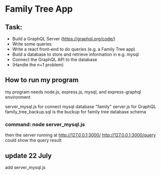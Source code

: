 # Family Tree App

## Task:

* Build a GraphQL Server (https://graphql.org/code/)
* Write some queries
* Write a react front-end to do queries (e.g. a Family Tree app)
* Build a database to store and retrieve information in e.g. mysql
* Connect the GraphQL API to the database
* (Handle the n+1 problem)


## How to run my program 
my program needs node.js, express.js, mysql, and express-graphql environment

server_mysql.js for connect mysql database "family" 
server.js for GraphQL
family_tree_backup.sql is the buckup for family tree database schema

### command: node server_mysql.js 
then the server running at http://127.0.0.1:3000/
http://127.0.0.1:3000/query could show the query result 

## update 22 July
add server_mysql.js 